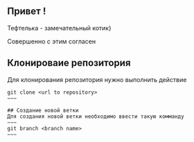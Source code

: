 ## Привет !

Тефтелька - замечательный котик)

Совершенно с этим согласен 

## Клонироваие репозитория 
Для клонирования репозитория нужно выполнить действие 
```
git clone <url to repository>
~~~
 
## Создание новой ветки 
Для создания новой ветки необходимо ввести такую комманду 
~~~
git branch <branch name>
~~~
